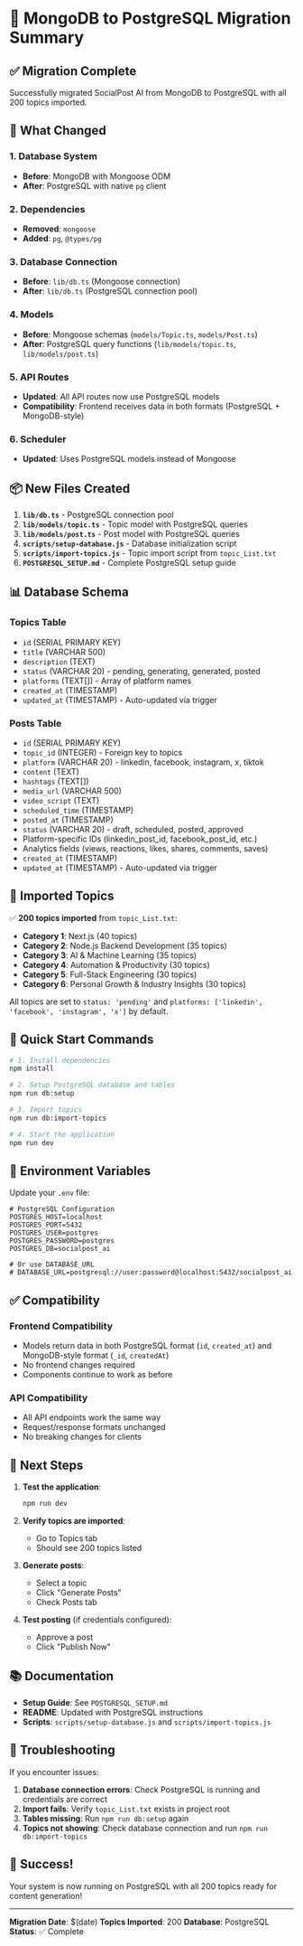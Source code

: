 # 🐘 MongoDB to PostgreSQL Migration Summary

## ✅ Migration Complete

Successfully migrated SocialPost AI from MongoDB to PostgreSQL with all 200 topics imported.

## 🔄 What Changed

### 1. Database System
- **Before**: MongoDB with Mongoose ODM
- **After**: PostgreSQL with native `pg` client

### 2. Dependencies
- **Removed**: `mongoose`
- **Added**: `pg`, `@types/pg`

### 3. Database Connection
- **Before**: `lib/db.ts` (Mongoose connection)
- **After**: `lib/db.ts` (PostgreSQL connection pool)

### 4. Models
- **Before**: Mongoose schemas (`models/Topic.ts`, `models/Post.ts`)
- **After**: PostgreSQL query functions (`lib/models/topic.ts`, `lib/models/post.ts`)

### 5. API Routes
- **Updated**: All API routes now use PostgreSQL models
- **Compatibility**: Frontend receives data in both formats (PostgreSQL + MongoDB-style)

### 6. Scheduler
- **Updated**: Uses PostgreSQL models instead of Mongoose

## 📦 New Files Created

1. **`lib/db.ts`** - PostgreSQL connection pool
2. **`lib/models/topic.ts`** - Topic model with PostgreSQL queries
3. **`lib/models/post.ts`** - Post model with PostgreSQL queries
4. **`scripts/setup-database.js`** - Database initialization script
5. **`scripts/import-topics.js`** - Topic import script from `topic_List.txt`
6. **`POSTGRESQL_SETUP.md`** - Complete PostgreSQL setup guide

## 📊 Database Schema

### Topics Table
- `id` (SERIAL PRIMARY KEY)
- `title` (VARCHAR 500)
- `description` (TEXT)
- `status` (VARCHAR 20) - pending, generating, generated, posted
- `platforms` (TEXT[]) - Array of platform names
- `created_at` (TIMESTAMP)
- `updated_at` (TIMESTAMP) - Auto-updated via trigger

### Posts Table
- `id` (SERIAL PRIMARY KEY)
- `topic_id` (INTEGER) - Foreign key to topics
- `platform` (VARCHAR 20) - linkedin, facebook, instagram, x, tiktok
- `content` (TEXT)
- `hashtags` (TEXT[])
- `media_url` (VARCHAR 500)
- `video_script` (TEXT)
- `scheduled_time` (TIMESTAMP)
- `posted_at` (TIMESTAMP)
- `status` (VARCHAR 20) - draft, scheduled, posted, approved
- Platform-specific IDs (linkedin_post_id, facebook_post_id, etc.)
- Analytics fields (views, reactions, likes, shares, comments, saves)
- `created_at` (TIMESTAMP)
- `updated_at` (TIMESTAMP) - Auto-updated via trigger

## 📝 Imported Topics

✅ **200 topics imported** from `topic_List.txt`:

- **Category 1**: Next.js (40 topics)
- **Category 2**: Node.js Backend Development (35 topics)
- **Category 3**: AI & Machine Learning (35 topics)
- **Category 4**: Automation & Productivity (30 topics)
- **Category 5**: Full-Stack Engineering (30 topics)
- **Category 6**: Personal Growth & Industry Insights (30 topics)

All topics are set to `status: 'pending'` and `platforms: ['linkedin', 'facebook', 'instagram', 'x']` by default.

## 🚀 Quick Start Commands

```bash
# 1. Install dependencies
npm install

# 2. Setup PostgreSQL database and tables
npm run db:setup

# 3. Import topics
npm run db:import-topics

# 4. Start the application
npm run dev
```

## 🔧 Environment Variables

Update your `.env` file:

```env
# PostgreSQL Configuration
POSTGRES_HOST=localhost
POSTGRES_PORT=5432
POSTGRES_USER=postgres
POSTGRES_PASSWORD=postgres
POSTGRES_DB=socialpost_ai

# Or use DATABASE_URL
# DATABASE_URL=postgresql://user:password@localhost:5432/socialpost_ai
```

## ✅ Compatibility

### Frontend Compatibility
- Models return data in both PostgreSQL format (`id`, `created_at`) and MongoDB-style format (`_id`, `createdAt`)
- No frontend changes required
- Components continue to work as before

### API Compatibility
- All API endpoints work the same way
- Request/response formats unchanged
- No breaking changes for clients

## 🎯 Next Steps

1. **Test the application**:
   ```bash
   npm run dev
   ```

2. **Verify topics are imported**:
   - Go to Topics tab
   - Should see 200 topics listed

3. **Generate posts**:
   - Select a topic
   - Click "Generate Posts"
   - Check Posts tab

4. **Test posting** (if credentials configured):
   - Approve a post
   - Click "Publish Now"

## 📚 Documentation

- **Setup Guide**: See `POSTGRESQL_SETUP.md`
- **README**: Updated with PostgreSQL instructions
- **Scripts**: `scripts/setup-database.js` and `scripts/import-topics.js`

## 🐛 Troubleshooting

If you encounter issues:

1. **Database connection errors**: Check PostgreSQL is running and credentials are correct
2. **Import fails**: Verify `topic_List.txt` exists in project root
3. **Tables missing**: Run `npm run db:setup` again
4. **Topics not showing**: Check database connection and run `npm run db:import-topics`

## 🎉 Success!

Your system is now running on PostgreSQL with all 200 topics ready for content generation!

---

**Migration Date**: $(date)
**Topics Imported**: 200
**Database**: PostgreSQL
**Status**: ✅ Complete

